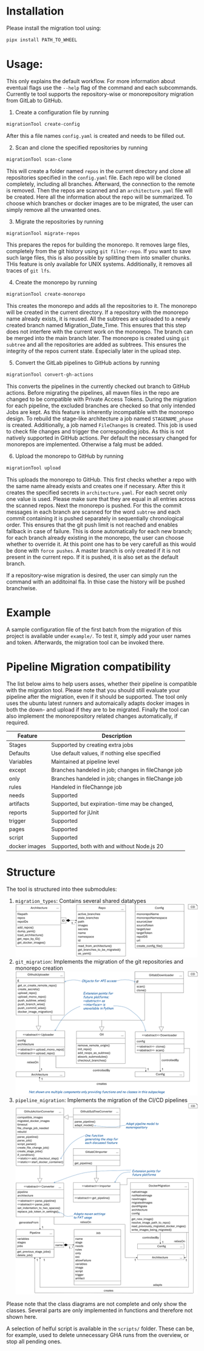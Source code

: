 # Installation

Please install the migration tool using:

```bash
pipx install PATH_TO_WHEEL
```

# Usage:

This only explains the default workflow. For more information about eventual flags use the `--help` flag of the command
and each subcommands.
Currently te tool supports the repository-wise or monorepository migration from GitLab to GitHub.

1. Create a configuration file by running

```bash
migrationTool create-config
```

After this a file names `config.yaml` is created and needs to be filled out.

2. Scan and clone the specified repositories by running

```bash
migrationTool scan-clone
```

This will create a folder named `repos` in the current directory and clone all repositories specified in the
`config.yaml` file. Each repo will be cloned completely, including all branches. Afterward, the connection to the
remote
is removed. Then the repos are scanned and an `architecture.yaml` file will be created. Here all the information about
the repo will be summarized. To choose which branches or docker images are to be migrated, the user can simply
remove all the unwanted ones.

3. Migrate the repositories by running

```bash
migrationTool migrate-repos
```

This prepares the repos for building the monorepo. It removes large files, completely from the git history using
`git filter-repo`. If you want to save such large files, this is also possible by splitting them into smaller chunks.
THis feature is only available for UNIX systems. Additionally, it removes all traces of `git lfs`.

4. Create the monorepo by running

```bash
migrationTool create-monorepo
```

This creates the monorepo and adds all the repositories to it. The monorepo will be created in the current directory. If
a repository with the monorepo name already exists, it is reused. All the subtrees are uploaded to a newly created
branch named Migration_Date_Time. This ensures that this step does not interfere with the current work on the monorepo.
The branch can be merged into the main branch later. The monorepo is created using `git subtree` and all the
repositories are added as subtrees. This ensures the
integrity of the repos current state. Especially later in the upload step.

5. Convert the GitLab pipelines to GitHub actions by running

```bash
migrationTool convert-gh-actions
```

This converts the pipelines in the currently checked out branch to GitHub actions. Before migrating the pipelines, all
maven files in the repo are changed to be compatible with Private Access Tokens. During the migration for each pipeline,
the excluded branches are checked so that only intended Jobs are kept. As this feature is inherently incompatible with
the monorepo design. To rebuild the stage-like architecture a job named `STAGENAME_phase` is created. Additionally, a
job named `FileChanges` is created. This job is used to check file changes and trigger the corresponding jobs. As this
is
not natively supported in GitHub actions. Per default the necessary changed for monorepos are implemented. Otherwise a
falg must be added.

6. Upload the monorepo to GitHub by running

```bash
migrationTool upload
```

This uploads the monorepo to GitHub. This first checks whether a repo with the same name already exists and creates one
if necessary. After this it creates the specified secrets in `architecture.yaml`. For each secret only one value is
used. Please make sure that they are equal in all entries across the scanned repos. Next the monorepo is pushed. For
this the commit messages in each branch are scanned for the word `subtree` and each commit containing it is pushed
separately in sequentially chronological order. This ensures that the git push limit is not reached and enables fallback
in case of failure. This is done automatically for each new branch; for each branch already existing in the monorepo,
the user can choose whether to override it. At this point one has to be very carefull as this would be done with
`force pushes`. A master branch is only created if it is not present in the current repo. If it is pushed, it is also
set as the default branch.

If a repository-wise migration is desired, the user can simply run the command with an additoinal fla. In thise case the
history will be pushed branchwise.

# Example

A sample configuration file of the first batch from the migration of this project is available under `example/`. To test
it, simply add your user names and token. Afterwards, the migration tool can be invoked there. 

# Pipeline Migration compatibility
The list below aims to help users asses, whether their pipeline is compatible with the migration tool. 
Please note that you should still evaluate your pipeline after the migration, even if it should be supported.
The tool only uses the ubuntu latest runners and automaically adapts docker images in both the down- and upload 
if they are to be migrated. Finally the tool can also implement the monorepository related changes automatically, if required.


| Feature       | Description                                         |
|---------------|-----------------------------------------------------|
| Stages        | Supported by creating extra jobs                    |
| Defaults      | Use default values, if nothing else specified       |
| Variables     | Maintained at pipeline level                        |
| except        | Branches handeled in job; changes in fileChange job |
| only          | Branches handeled in job; changes in fileChange job |
| rules         | Handeled in fileChannge job                         |
| needs         | Supported                                           |
| artifacts     | Supported, but expiration-time may be changed,      |
| reports       | Supported for jUnit                                 |
| trigger       | Supported                                           |
| pages         | Supported                                           |
| script        | Supported                                           |
| docker images | Supported, both with and without Node.js 20         |   


# Structure

The tool is structured into thee submodules:

1. `migration_types`: Contains several shared datatypes
   ![1.png](Documents/class-diagram/1.png)
2. `git_migration`: Implements the migration of the git repositories and monorepo creation
   ![2.png](Documents/class-diagram/2.png)
3. `pipeline_migration`: Implements the migration of the CI/CD pipelines
   ![3.png](Documents/class-diagram/3.png)

Please note that the class diagrams are not complete and only show the classes. Several parts are only implemented in
functions and therefore not shown here.

A selection of helful script is available in the `scripts/` folder. These can be, for example, used to delete
unnecessary GHA runs from the overview, or stop all pending ones. 


